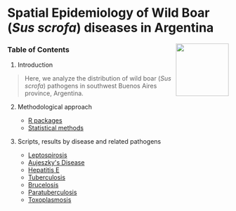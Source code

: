 # Spatial Epidemiology of Wild Boar (*Sus scrofa*) diseases in Argentina

<img src="https://user-images.githubusercontent.com/20196847/82152923-d78ba600-983a-11ea-9bfc-2a9115a029f5.jpg" height="120" width="120" img align="right">

### Table of Contents

1. Introduction
> Here, we analyze the distribution of wild boar (*Sus scrofa*) pathogens in southwest Buenos Aires province, Argentina. 

2. Methodological approach
    -   [R packages](./R-packages/R-packages.md)    
    -   [Statistical methods](./Statistical_methods/Methods.md)    

3. Scripts, results by disease and related pathogens  
    -   [Leptospirosis](./Results/Leptospira_results.md)    
    -   [Aujeszky's Disease](#aujeszky's-disease-virus)  
    -   [Hepatitis E](#hepatitis-e-virus)  
    -   [Tuberculosis](#mycobacterium-bovis)  
    -   [Brucelosis](#brucelosis)  
    -   [Paratuberculosis](#paratuebrculosis)  
    -   [Toxoplasmosis](#toxoplasmosis)



